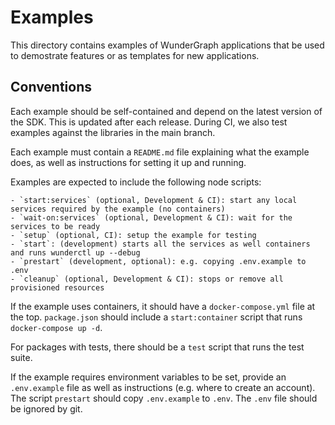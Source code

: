 # Examples

This directory contains examples of WunderGraph applications that be used
to demostrate features or as templates for new applications.

## Conventions

Each example should be self-contained and depend on the latest version of the SDK.
This is updated after each release. During CI, we also test examples against the
libraries in the main branch.

Each example must contain a `README.md` file explaining what the example does, as well as
instructions for setting it up and running.

Examples are expected to include the following node scripts:

    - `start:services` (optional, Development & CI): start any local services required by the example (no containers)
    - `wait-on:services` (optional, Development & CI): wait for the services to be ready
    - `setup` (optional, CI): setup the example for testing
    - `start`: (development) starts all the services as well containers and runs wunderctl up --debug
    - `prestart` (development, optional): e.g. copying .env.example to .env
    - `cleanup` (optional, Development & CI): stops or remove all provisioned resources

If the example uses containers, it should have a `docker-compose.yml` file at the top. `package.json` should
include a `start:container` script that runs `docker-compose up -d`.

For packages with tests, there should be a `test` script that runs the test suite.

If the example requires environment variables to be set, provide an `.env.example` file as well as
instructions (e.g. where to create an account). The script `prestart` should copy `.env.example` to `.env`. The `.env` file should be ignored by git.

